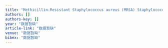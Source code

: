 ```yaml
---
title: "Methicillin-Resistant Staphylococcus aureus (MRSA) Staphylococcal Cassette Chromosome mec Genotype Effects Outcomes of Patients With Healthcare …"
authors: []
authors-key: []
year: "数据暂缺"
article-link: "数据暂缺"
venue: "数据暂缺"
bibex: "数据暂缺"
---
```

